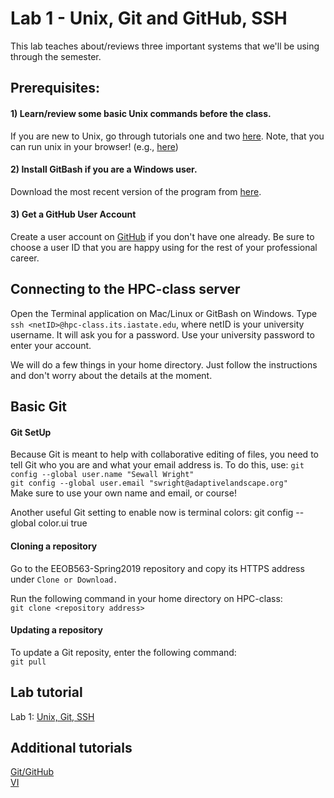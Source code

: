 # Lab 1 - Unix, Git and GitHub, SSH

This lab teaches about/reviews three important systems that we'll be using through the semester.

## Prerequisites:

#### 1) Learn/review some basic Unix commands before the class.  
If you are new to Unix, go through tutorials one and two [here](http://www.ee.surrey.ac.uk/Teaching/Unix/). Note, that you can run unix in your browser! (e.g., [here](https://www.tutorialspoint.com/unix_terminal_online.php)) 

#### 2) Install GitBash if you are a Windows user.
Download the most recent version of the program from [here](https://gitforwindows.org/).

#### 3) Get a GitHub User Account

Create a user account on [GitHub](https://github.com/join) if you don't have one already. Be sure to choose a user ID that you are happy using for the rest of your professional career.

## Connecting to the HPC-class server

Open the Terminal application on Mac/Linux or GitBash on Windows. 
Type `ssh <netID>@hpc-class.its.iastate.edu`, where netID is your university username. It will ask you for a password. Use your university password to enter your account.

We will do a few things in your home directory. Just follow the instructions and don't worry about the details at the moment.

## Basic Git

#### Git SetUp

Because Git is meant to help with collaborative editing of files, 
you need to tell Git who you are and what your email address is. 
To do this, use:
`git config --global user.name "Sewall Wright"`   
`git config --global user.email "swright@adaptivelandscape.org"`  
Make sure to use your own name and email, or course!

Another useful Git setting to enable now is terminal colors:
git config --global color.ui true

#### Cloning a repository

Go to the EEOB563-Spring2019 repository and copy its HTTPS address under `Clone or Download.`

Run the following command in your home directory on HPC-class:  
`git clone <repository address>`

#### Updating a repository

To update a Git reposity, enter the following command:  
`git pull`


## Lab tutorial

Lab 1: [Unix, Git, SSH](https://data-skills.github.io/tutorials/UNIX.pdf)

## Additional tutorials

[Git/GitHub](https://data-skills.github.io/tutorials/git.pdf)  
[VI](https://data-skills.github.io/tutorials/UNIX.md/vi_tutorial.pdf)  



